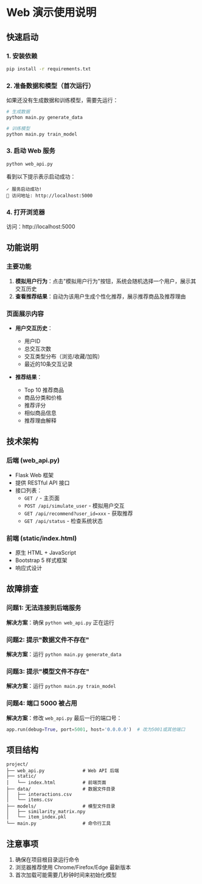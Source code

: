 # Web 演示使用说明

## 快速启动

### 1. 安装依赖
```bash
pip install -r requirements.txt
```

### 2. 准备数据和模型（首次运行）

如果还没有生成数据和训练模型，需要先运行：

```bash
# 生成数据
python main.py generate_data

# 训练模型
python main.py train_model
```

### 3. 启动 Web 服务
```bash
python web_api.py
```

看到以下提示表示启动成功：
```
✓ 服务启动成功!
📍 访问地址: http://localhost:5000
```

### 4. 打开浏览器
访问：http://localhost:5000

## 功能说明

### 主要功能
1. **模拟用户行为**：点击"模拟用户行为"按钮，系统会随机选择一个用户，展示其交互历史
2. **查看推荐结果**：自动为该用户生成个性化推荐，展示推荐商品及推荐理由

### 页面展示内容
- **用户交互历史**：
  - 用户ID
  - 总交互次数
  - 交互类型分布（浏览/收藏/加购）
  - 最近的10条交互记录

- **推荐结果**：
  - Top 10 推荐商品
  - 商品分类和价格
  - 推荐评分
  - 相似商品信息
  - 推荐理由解释

## 技术架构

### 后端 (web_api.py)
- Flask Web 框架
- 提供 RESTful API 接口
- 接口列表：
  - `GET /` - 主页面
  - `POST /api/simulate_user` - 模拟用户交互
  - `GET /api/recommend?user_id=xxx` - 获取推荐
  - `GET /api/status` - 检查系统状态

### 前端 (static/index.html)
- 原生 HTML + JavaScript
- Bootstrap 5 样式框架
- 响应式设计

## 故障排查

### 问题1: 无法连接到后端服务
**解决方案**：确保 `python web_api.py` 正在运行

### 问题2: 提示"数据文件不存在"
**解决方案**：运行 `python main.py generate_data`

### 问题3: 提示"模型文件不存在"
**解决方案**：运行 `python main.py train_model`

### 问题4: 端口 5000 被占用
**解决方案**：修改 `web_api.py` 最后一行的端口号：
```python
app.run(debug=True, port=5001, host='0.0.0.0')  # 改为5001或其他端口
```

## 项目结构
```
project/
├── web_api.py              # Web API 后端
├── static/
│   └── index.html          # 前端页面
├── data/                   # 数据文件目录
│   ├── interactions.csv
│   └── items.csv
├── models/                 # 模型文件目录
│   ├── similarity_matrix.npy
│   └── item_index.pkl
└── main.py                 # 命令行工具
```

## 注意事项
1. 确保在项目根目录运行命令
2. 浏览器推荐使用 Chrome/Firefox/Edge 最新版本
3. 首次加载可能需要几秒钟时间来初始化模型

